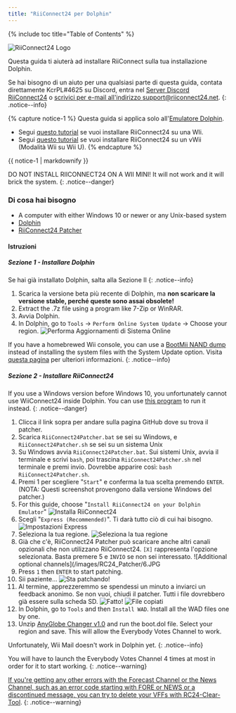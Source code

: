 ```yaml
---
title: "RiiConnect24 per Dolphin"
---
```


{% include toc title="Table of Contents" %}

![RiiConnect24 Logo](/images/WiiRC24Logo.jpg)

Questa guida ti aiuterà ad installare RiiConnect sulla tua installazione Dolphin.

Se hai bisogno di un aiuto per una qualsiasi parte di questa guida, contata direttamente KcrPL#4625 su Discord, entra nel [Server Discord RiiConnect24](https://discord.gg/rc24) o [scrivici per e-mail all'indirizzo support@riiconnect24.net](mailto:support@riiconnect24.net).
{: .notice--info}

{% capture notice-1 %}
Questa guida si applica solo all'[Emulatore Dolphin](https://dolphin-emu.org).

- Segui [questo tutorial](riiconnect24-wii) se vuoi installare RiiConnect24 su una WIi.
- Segui [questo tutorial](riiconnect24-vwii) se vuoi installare RiiConnect24 su un vWii (Modalità Wii su Wii U).
{% endcapture %}

<div class="notice--warning">{{ notice-1 | markdownify }}</div>

DO NOT INSTALL RIICONNECT24 ON A WII MINI! It will not work and it will brick the system.
{: .notice--danger}

### Di cosa hai bisogno

* A computer with either Windows 10 or newer or any Unix-based system
* [Dolphin](https://dolphin-emu.org/download/)
* [RiiConnect24 Patcher](https://github.com/RiiConnect24/RiiConnect24-Patcher/releases)

#### Istruzioni

##### Sezione 1 - Installare Dolphin

Se hai già installato Dolphin, salta alla Sezione II
{: .notice--info}

1. Scarica la versione beta più recente di Dolphin, ma **non scaricare la versione stable, perché queste sono assai obsolete!**
2. Extract the .7z file using a program like 7-Zip or WinRAR.
3. Avvia Dolphin.
4. In Dolphin, go to `Tools` -> `Perform Online System Update` -> Choose your region. ![Performa Aggiornamenti di Sistema Online](/images/Dolphin_RC24/1.jpg)

If you have a homebrewed Wii console, you can use a [BootMii NAND dump](bootmii) instead of installing the system files with the System Update option. Visita [questa pagina](https://wiki.dolphin-emu.org/index.php?title=NAND_Usage_Guide) per ulteriori informazioni.
{: .notice--info}

##### Sezione 2 - Installare RiiConnect24

If you use a Windows version before Windows 10, you unfortunately cannot use WiiConnect24 inside Dolphin. You can use [this program](https://github.com/RiiConnect24/.VFF-File-Downloader-for-Dolphin) to run it instead.
{: .notice--danger}

1. Clicca il link sopra per andare sulla pagina GitHub dove su trova il patcher.
2. Scarica `RiiConnect24Patcher.bat` se sei su Windows, e `RiiConnect24Patcher.sh` se sei su un sistema Unix
3. Su Windows avvia `RiiConnect24Patcher.bat`. Sui sistemi Unix, avvia il terminale e scrivi `bash`, poi trascina `RiiConnect24Patcher.sh` nel terminale e premi invio. Dovrebbe apparire così: `bash RiiConnect24Patcher.sh`.
4. Premi 1 per scegliere "`Start`" e conferma la tua scelta premendo `ENTER`. (NOTA: Questi screenshot provengono dalla versione Windows del patcher.)
5. For this guide, choose "`Install RiiConnect24 on your Dolphin Emulator`" ![Installa RiiConnect24](/images/RC24_Patcher/3.JPG)
6. Scegli "`Express (Recommended)`". Ti darà tutto ciò di cui hai bisogno. ![Impostazioni Express](/images/RC24_Patcher/4.JPG)
7. Seleziona la tua regione. ![Seleziona la tua regione](/images/RC24_Patcher/5.JPG)
8. Già che c'è, RiiConnect24 Patcher può scaricare anche altri canali opzionali che non utilizzano RiiConnect24. `[X]` rappresenta l'opzione selezionata. Basta premere 5 e `INVIO` se non sei interessato. !\[Additional optional channels\](/images/RC24_Patcher/6.JPG
9. Press `1` then `ENTER` to start patching.
10. Sii paziente... ![Sta patchando!](/images/RC24_Patcher/9.JPG)
11. Al termine, apprezzeremmo se spendessi un minuto a inviarci un feedback anonimo.  Se non vuoi, chiudi il patcher. Tutti i file dovrebbero già essere sulla scheda SD. ![Fatto!](/images/RC24_Patcher/10.JPG) ![File copiati](/images/RC24_Patcher/11.PNG)
12. In Dolphin, go to `Tools` and then `Install WAD`. Install all the WAD files one by one.
13. Unzip [AnyGlobe Changer v1.0](https://github.com/fishguy6564/AnyGlobe-Changer/releases/download/1.0/AnyGlobe.Changer.zip) and run the boot.dol file. Select your region and save. This will allow the Everybody Votes Channel to work.

Unfortunately, Wii Mail doesn't work in Dolphin yet.
{: .notice--info}

You will have to launch the Everybody Votes Channel 4 times at most in order for it to start working.
{: .notice--warning}

[If you're getting any other errors with the Forecast Channel or the News Channel, such as an error code starting with FORE or NEWS or a discontinued message, you can try to delete your VFFs with RC24-Clear-Tool](deleting-vffs).
{: .notice--warning}